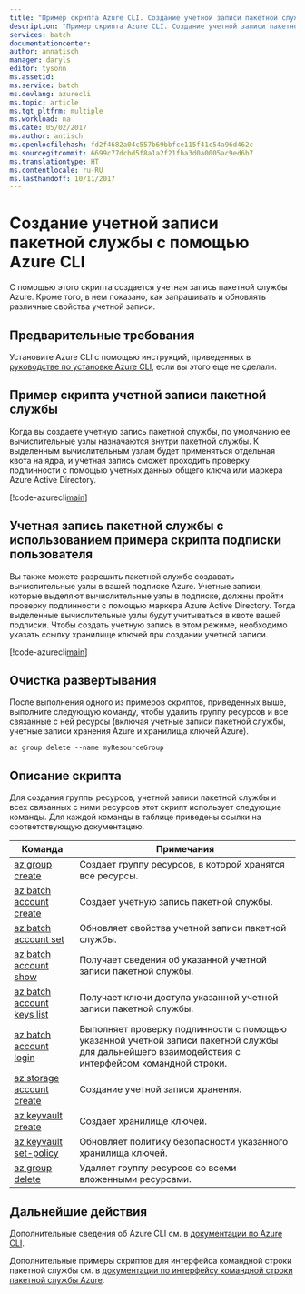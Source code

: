 ```yaml
---
title: "Пример скрипта Azure CLI. Создание учетной записи пакетной службы | Документация Майкрософт"
description: "Пример скрипта Azure CLI. Создание учетной записи пакетной службы"
services: batch
documentationcenter: 
author: annatisch
manager: daryls
editor: tysonn
ms.assetid: 
ms.service: batch
ms.devlang: azurecli
ms.topic: article
ms.tgt_pltfrm: multiple
ms.workload: na
ms.date: 05/02/2017
ms.author: antisch
ms.openlocfilehash: fd2f4682a04c557b69bbfce115f41c54a96d462c
ms.sourcegitcommit: 6699c77dcbd5f8a1a2f21fba3d0a0005ac9ed6b7
ms.translationtype: HT
ms.contentlocale: ru-RU
ms.lasthandoff: 10/11/2017
---
```

# <a name="create-a-batch-account-with-the-azure-cli"></a>Создание учетной записи пакетной службы с помощью Azure CLI

С помощью этого скрипта создается учетная запись пакетной службы Azure. Кроме того, в нем показано, как запрашивать и обновлять различные свойства учетной записи.

## <a name="prerequisites"></a>Предварительные требования

Установите Azure CLI с помощью инструкций, приведенных в [руководстве по установке Azure CLI](https://docs.microsoft.com/cli/azure/install-azure-cli), если вы этого еще не сделали.

## <a name="batch-account-sample-script"></a>Пример скрипта учетной записи пакетной службы

Когда вы создаете учетную запись пакетной службы, по умолчанию ее вычислительные узлы назначаются внутри пакетной службы. К выделенным вычислительным узлам будет применяться отдельная квота на ядра, и учетная запись сможет проходить проверку подлинности с помощью учетных данных общего ключа или маркера Azure Active Directory.

[!code-azurecli[main](../../../cli_scripts/batch/create-account/create-account.sh "Create Account")]

## <a name="batch-account-using-user-subscription-sample-script"></a>Учетная запись пакетной службы с использованием примера скрипта подписки пользователя

Вы также можете разрешить пакетной службе создавать вычислительные узлы в вашей подписке Azure.
Учетные записи, которые выделяют вычислительные узлы в подписке, должны пройти проверку подлинности с помощью маркера Azure Active Directory. Тогда выделенные вычислительные узлы будут учитываться в квоте вашей подписки. Чтобы создать учетную запись в этом режиме, необходимо указать ссылку хранилище ключей при создании учетной записи.

[!code-azurecli[main](../../../cli_scripts/batch/create-account/create-account-user-subscription.sh  "Create Account using User Subscription")]

## <a name="clean-up-deployment"></a>Очистка развертывания

После выполнения одного из примеров скриптов, приведенных выше, выполните следующую команду, чтобы удалить группу ресурсов и все связанные с ней ресурсы (включая учетные записи пакетной службы, учетные записи хранения Azure и хранилища ключей Azure).

```azurecli
az group delete --name myResourceGroup
```

## <a name="script-explanation"></a>Описание скрипта

Для создания группы ресурсов, учетной записи пакетной службы и всех связанных с ними ресурсов этот скрипт использует следующие команды. Для каждой команды в таблице приведены ссылки на соответствующую документацию.

| Команда | Примечания |
|---|---|
| [az group create](https://docs.microsoft.com/cli/azure/group#az_group_create) | Создает группу ресурсов, в которой хранятся все ресурсы. |
| [az batch account create](https://docs.microsoft.com/cli/azure/batch/account#az_batch_account_create) | Создает учетную запись пакетной службы.  |
| [az batch account set](https://docs.microsoft.com/cli/azure/batch/account#az_batch_account_set) | Обновляет свойства учетной записи пакетной службы.  |
| [az batch account show](https://docs.microsoft.com/cli/azure/batch/account#az_batch_account_show) | Получает сведения об указанной учетной записи пакетной службы.  |
| [az batch account keys list](https://docs.microsoft.com/cli/azure/batch/account/keys#az_batch_account_keys_list) | Получает ключи доступа указанной учетной записи пакетной службы.  |
| [az batch account login](https://docs.microsoft.com/cli/azure/batch/account#az_batch_account_login) | Выполняет проверку подлинности с помощью указанной учетной записи пакетной службы для дальнейшего взаимодействия с интерфейсом командной строки.  |
| [az storage account create](https://docs.microsoft.com/cli/azure/storage/account#az_storage_account_create) | Создание учетной записи хранения. |
| [az keyvault create](https://docs.microsoft.com/cli/azure/keyvault#az_keyvault_create) | Создает хранилище ключей. |
| [az keyvault set-policy](https://docs.microsoft.com/cli/azure/keyvault#az_keyvault_set_policy) | Обновляет политику безопасности указанного хранилища ключей. |
| [az group delete](https://docs.microsoft.com/cli/azure/group#az_group_delete) | Удаляет группу ресурсов со всеми вложенными ресурсами. |

## <a name="next-steps"></a>Дальнейшие действия

Дополнительные сведения об Azure CLI см. в [документации по Azure CLI](https://docs.microsoft.com/cli/azure/overview).

Дополнительные примеры скриптов для интерфейса командной строки пакетной службы см. в [документации по интерфейсу командной строки пакетной службы Azure](../batch-cli-samples.md).
